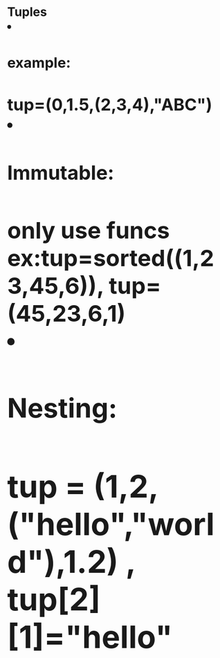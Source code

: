 <h1> Tuples
    <li><h3><b>example:<h3> tup=(0,1.5,(2,3,4),"ABC")
    <li><h3><b>Immutable:<h3> only use funcs ex:tup=sorted((1,23,45,6)), tup=(45,23,6,1)
    <li><h3><b>Nesting:<h3> tup = (1,2,("hello","world"),1.2) , tup[2][1]="hello"
    
